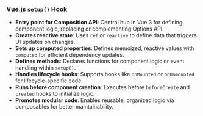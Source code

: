 ### Vue.js `setup()` Hook

- **Entry point for Composition API**: Central hub in Vue 3 for defining component logic, replacing or complementing Options API.
- **Creates reactive state**: Uses `ref` or `reactive` to define data that triggers UI updates on changes.
- **Sets up computed properties**: Defines memoized, reactive values with `computed` for efficient dependency updates.
- **Defines methods**: Declares functions for component logic or event handling within `setup()`.
- **Handles lifecycle hooks**: Supports hooks like `onMounted` or `onUnmounted` for lifecycle-specific code.
- **Runs before component creation**: Executes before `beforeCreate` and `created` hooks to initialize logic.
- **Promotes modular code**: Enables reusable, organized logic via composables for better maintainability.